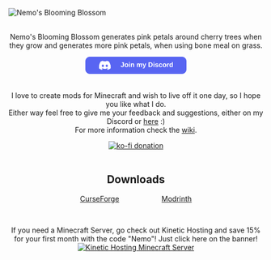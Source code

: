 ![Nemo's Blooming Blossom](https://github.com/NemoNotFound/NemosBloomingBlossom/blob/master/src/main/resources/assets/nemos-blooming-blossom/title.png?raw=true)
<br><br>

<p align="center">
  Nemo's Blooming Blossom generates pink petals around cherry trees when <br>
  they grow and generates more pink petals, when using bone meal on grass. <br>
</p>

<div align="center">
  <a href="https://discord.com/invite/yxs9dga" target="_blank">
    <img src="https://github.com/NemoNotFound/NemoNotFound/blob/master/resources/svg/join_discord_button.svg?raw=true" alt="ko-fi donation" width="200">
  </a>
</div>

<br>

<p align="center">
  I love to create mods for Minecraft and wish to live off it one day, so I hope you like what I do. <br>
  Either way feel free to give me your feedback and suggestions, either on my Discord or <a href="https://github.com/NemoNotFound/NemosBloomingBlossom/discussions/">here</a> :)
  <br>
  For more information check the <a href="https://www.nemonotfound.com/minecraft-mods/nemos-blooming-blossom/wiki">wiki</a>.
</p>

<div align="center">
  <a href="https://ko-fi.com/J3J5UXAPK">
    <img src="https://ko-fi.com/img/githubbutton_sm.svg" alt="ko-fi donation">
  </a>
</div>

<br>

<h2 align="center">Downloads</h2>
<p align="center">
  <a href="https://curseforge.com/minecraft/mc-mods/nemos-blooming-blossom">CurseForge</a>&emsp;&emsp;&emsp;&emsp;&emsp;&emsp;<a href="https://modrinth.com/mod/nemos-blooming-blossom">Modrinth</a>
</p>

<br>

<p align="center">
  If you need a Minecraft Server, go check out Kinetic Hosting and save 15% for your first month with the code "Nemo"! Just click here on the banner! <br>
  <a href="https://billing.kinetichosting.net/aff.php?aff=679">
    <img src="https://imgur.com/lguE51t.png" alt="Kinetic Hosting Minecraft Server">
  </a>
</p>
